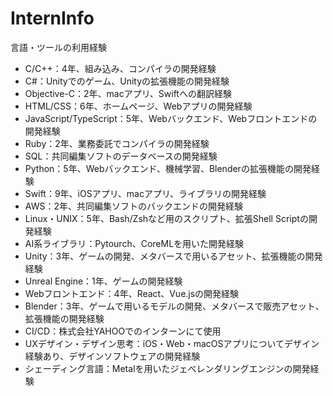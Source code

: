 # InternInfo

言語・ツールの利用経験

- C/C++：4年、組み込み、コンパイラの開発経験
- C#：Unityでのゲーム、Unityの拡張機能の開発経験
- Objective-C：2年、macアプリ、Swiftへの翻訳経験
- HTML/CSS：6年、ホームページ、Webアプリの開発経験
- JavaScript/TypeScript：5年、Webバックエンド、Webフロントエンドの開発経験
- Ruby：2年、業務委託でコンパイラの開発経験
- SQL：共同編集ソフトのデータベースの開発経験
- Python：5年、Webバックエンド、機械学習、Blenderの拡張機能の開発経験
- Swift：9年、iOSアプリ、macアプリ、ライブラリの開発経験
- AWS：2年、共同編集ソフトのバックエンドの開発経験
- Linux・UNIX：5年、Bash/Zshなど用のスクリプト、拡張Shell Scriptの開発経験
- AI系ライブラリ：Pytourch、CoreMLを用いた開発経験
- Unity：3年、ゲームの開発、メタバースで用いるアセット、拡張機能の開発経験
- Unreal Engine：1年、ゲームの開発経験
- Webフロントエンド：4年、React、Vue.jsの開発経験
- Blender：3年、ゲームで用いるモデルの開発、メタバースで販売アセット、拡張機能の開発経験
- CI/CD：株式会社YAHOOでのインターンにて使用
- UXデザイン・デザイン思考：iOS・Web・macOSアプリについてデザイン経験あり、デザインソフトウェアの開発経験
- シェーディング言語：Metalを用いたジェべレンダリングエンジンの開発経験
